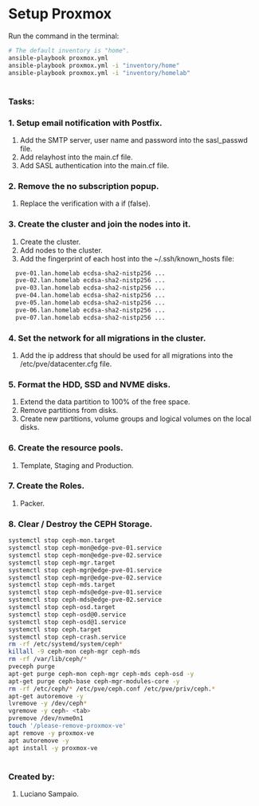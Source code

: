 # Setup Proxmox

Run the command in the terminal:
```bash
# The default inventory is "home".
ansible-playbook proxmox.yml
ansible-playbook proxmox.yml -i "inventory/home"
ansible-playbook proxmox.yml -i "inventory/homelab"
```

#
### Tasks:

### 1. Setup email notification with Postfix.
  1. Add the SMTP server, user name and password into the sasl_passwd file.
  1. Add relayhost into the main.cf file.
  1. Add SASL authentication into the main.cf file.

### 2. Remove the no subscription popup.
  1. Replace the verification with a if (false).

### 3. Create the cluster and join the nodes into it.
  1. Create the cluster.
  1. Add nodes to the cluster.
  1. Add the fingerprint of each host into the ~/.ssh/known_hosts file:
  ```bash
    pve-01.lan.homelab ecdsa-sha2-nistp256 ...
    pve-02.lan.homelab ecdsa-sha2-nistp256 ...
    pve-03.lan.homelab ecdsa-sha2-nistp256 ...
    pve-04.lan.homelab ecdsa-sha2-nistp256 ...
    pve-05.lan.homelab ecdsa-sha2-nistp256 ...
    pve-06.lan.homelab ecdsa-sha2-nistp256 ...
    pve-07.lan.homelab ecdsa-sha2-nistp256 ...
  ```

### 4. Set the network for all migrations in the cluster.
  1. Add the ip address that should be used for all migrations into the /etc/pve/datacenter.cfg file.

### 5. Format the HDD, SSD and NVME disks.
  1. Extend the data partition to 100% of the free space.
  1. Remove partitions from disks.
  1. Create new partitions, volume groups and logical volumes on the local disks.

### 6. Create the resource pools.
  1. Template, Staging and Production.

### 7. Create the Roles.
  1. Packer.

### 8. Clear / Destroy the CEPH Storage.

```bash
systemctl stop ceph-mon.target
systemctl stop ceph-mon@edge-pve-01.service
systemctl stop ceph-mon@edge-pve-02.service
systemctl stop ceph-mgr.target
systemctl stop ceph-mgr@edge-pve-01.service
systemctl stop ceph-mgr@edge-pve-02.service
systemctl stop ceph-mds.target
systemctl stop ceph-mds@edge-pve-01.service
systemctl stop ceph-mds@edge-pve-02.service
systemctl stop ceph-osd.target
systemctl stop ceph-osd@0.service
systemctl stop ceph-osd@1.service
systemctl stop ceph.target
systemctl stop ceph-crash.service
rm -rf /etc/systemd/system/ceph*
killall -9 ceph-mon ceph-mgr ceph-mds
rm -rf /var/lib/ceph/*
pveceph purge
apt-get purge ceph-mon ceph-mgr ceph-mds ceph-osd -y
apt-get purge ceph-base ceph-mgr-modules-core -y
rm -rf /etc/ceph/* /etc/pve/ceph.conf /etc/pve/priv/ceph.*
apt-get autoremove -y
lvremove -y /dev/ceph*
vgremove -y ceph- <tab>
pvremove /dev/nvme0n1
touch '/please-remove-proxmox-ve'
apt remove -y proxmox-ve
apt autoremove -y
apt install -y proxmox-ve
```

#
### Created by:

1. Luciano Sampaio.
